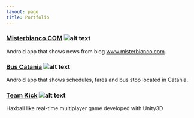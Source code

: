 ```yaml
---
layout: page
title: Portfolio
---
```


### [Misterbianco.COM][mbcom link]  ![alt text][mbcom]
Android app that shows news from blog www.misterbianco.com.

### [Bus Catania][buscatania link]  ![alt text][buscatania]
Android app that shows schedules, fares and bus stop located in Catania.

### [Team Kick][team kick link] ![alt text][teamkick]
Haxball like real-time multiplayer game developed with Unity3D

[mbcom link]: https://play.google.com/store/apps/details?id=it.scunsaiocu.misterbianco.com
[buscatania link]: https://play.google.com/store/apps/details?id=it.santagati.buscatania
[team kick link]: https://play.google.com/store/apps/details?id=com.scunsagames.teamkick

[mbcom]: https://lh3.ggpht.com/lkDWQS5Ow0bLQ-RtnWRdr4nY5IAWyn-NwgMjtN8ddu8tsw-FaORSYP6fGIZAJYgf9T8=w50-rw "Misterbianco.COM"
[buscatania]: https://lh4.ggpht.com/cjCDsSb0LEJxp6x1qE1GSOA1V9lDIFwqv4U5zd4LHmIM2vxlFFjnov09Q9jaTPJOfbnU=w50-rw "Bus Catania"
[teamkick]: https://lh3.ggpht.com/AVTHWwlTzoURu7JvcnH3isiPCUhkQILk5zwHzLKVuajpSdIt7iarFPUe8a_nKlIlWNn5=w50-rw "Team Kick"